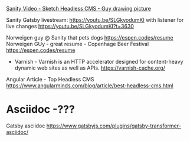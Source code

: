 

[Sanity Video - Sketch Headless CMS - Guy drawing picture](https://youtu.be/-Uor3I0n_vQ)


Sanity Gatsby livestream:
https://youtu.be/SLGkyodumKI
with listener for live changes https://youtu.be/SLGkyodumKI?t=3630

Norweigen guy @ Sanity that pets dogs https://espen.codes/resume
Norweigen GUy - great resume - Copenhage Beer Festival
https://espen.codes/resume
- Varnish - Varnish is an HTTP accelerator designed for content-heavy dynamic web sites as well as APIs.
https://varnish-cache.org/


Angular Article - Top Headless CMS
https://www.angularminds.com/blog/article/best-headless-cms.html



# Asciidoc -???
Gatsby asciidoc
https://www.gatsbyjs.com/plugins/gatsby-transformer-asciidoc/
